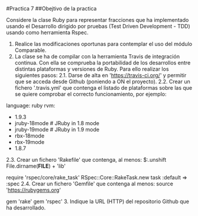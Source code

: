 #Practica 7
##Obejtivo de la practica

Considere la clase Ruby para representar fracciones que ha implementado usando el 
Desarrollo dirigido por pruebas (Test Driven Development - TDD) usando como herramienta Rspec.
 
1. Realice las modificaciones oportunas para contemplar el uso del módulo Comparable.
2. La clase se ha de compilar con la herramienta Travis de integración continua. 
Con ella se comprueba la portabilidad de los desarrollos entre distintas plataformas y versiones de Ruby.
Para ello realizar los siguientes pasos:
2.1. Darse de alta en 'https://travis-ci.org/' y permitir que se acceda desde Github (poniendo a ON el proyecto).
2.2. Crear un fichero '.travis.yml' que contenga el listado de plataformas sobre las 
que se quiere comprobar el correcto funcionamiento, por ejemplo:

language: ruby
rvm:
  - 1.9.3
  - jruby-18mode # JRuby in 1.8 mode
  - jruby-19mode # JRuby in 1.9 mode
  - rbx-18mode
  - rbx-19mode
  - 1.8.7

2.3. Crear un fichero 'Rakefile' que contenga, al menos:
$:.unshift File.dirname(__FILE__) + 'lib'

require 'rspec/core/rake_task'
RSpec::Core::RakeTask.new
task :default => :spec
2.4. Crear un fichero 'Gemfile' que contenga al menos:
source 'https://rubygems.org'

gem 'rake'
gem 'rspec'
3. Indique la URL (HTTP) del repositorio Github que ha desarrollado.
